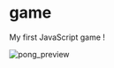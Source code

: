 # game
My first JavaScript game !


![pong_preview](https://raw.githubusercontent.com/salonibanerjee/salonibanerjee.github.io/master/images/i-pong.gif)

